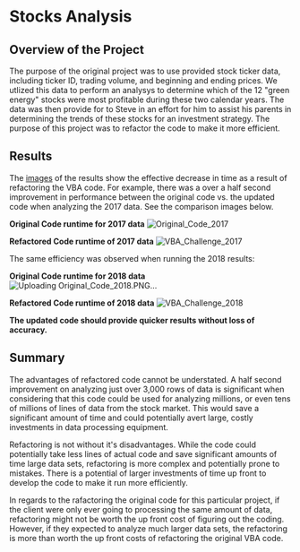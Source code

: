 # **Stocks Analysis**
## **Overview of the Project**

The purpose of the original project was to use provided stock ticker data, including ticker ID, trading volume, and beginning and ending prices.  We utlized this data to perform an analysys to determine which of the 12 "green energy" stocks were most profitable during these two calendar years.  The data was then provide for to Steve in an effort for him to assist his parents in determining the trends of these stocks for an investment strategy.  The purpose of this project was to refactor the code to make it more efficient.

## **Results**

The [images](https://github.com/deyoungmatthew/stocks-analysis/tree/main/Resources) of the results show the effective decrease in time as a result of refactoring the VBA code.  For example, there was a over a half second improvement in performance between the original code vs. the updated code when analyzing the 2017 data.  See the comparison images below.

**Original Code runtime for 2017 data**
![Original_Code_2017](https://user-images.githubusercontent.com/78942457/110198614-d0fa0980-7e21-11eb-8b71-0503e2ac3ccd.PNG)

**Refactored Code runtime of 2017 data**
![VBA_Challenge_2017](https://user-images.githubusercontent.com/78942457/110198615-d5262700-7e21-11eb-837a-0fdfc09a6545.png)

 The same efficiency was observed when running the 2018 results:

**Original Code runtime for 2018 data**
![Uploading Original_Code_2018.PNG…]()

**Refactored Code runtime of 2018 data**
![VBA_Challenge_2018](https://user-images.githubusercontent.com/78942457/110198716-79a86900-7e22-11eb-9bc8-b9c68d0e2ed8.png)

**The updated code should provide quicker results without loss of accuracy.**

## **Summary**

The advantages of refactored code cannot be understated.  A half second improvement on analyzing just over 3,000 rows of data is significant when considering that this code could be used for analyzing millions, or even tens of millions of lines of data from the stock market.  This would save a significant amount of time and could potentially avert large, costly investments in data processing equipment.

Refactoring is not without it's disadvantages.  While the code could potentially take less lines of actual code and save significant amounts of time large data sets, refactoring is more complex and potentially prone to mistakes.  There is a potential of larger investments of time up front to develop the code to make it run more efficiently.

In regards to the rafactoring the original code for this particular project, if the client were only ever going to processing the same amount of data, refactoring might not be worth the up front cost of figuring out the coding.  However, if they expected to analyze much larger data sets, the refactoring is more than worth the up front costs of refactoring the original VBA code.
